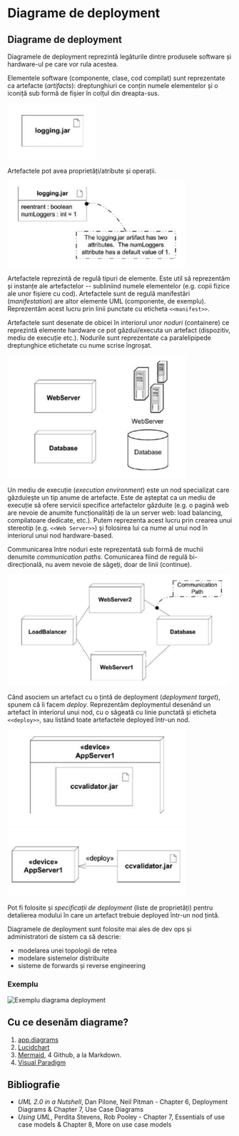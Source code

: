 # Diagrame de deployment

## Diagrame de deployment

Diagramele de deployment reprezintă legăturile dintre produsele software și hardware-ul pe care vor rula acestea. 

Elementele software (componente, clase, cod compilat) sunt reprezentate ca artefacte (*artifacts*): dreptunghiuri ce conțin numele elementelor și o iconiță sub formă de fișier în colțul din dreapta-sus. 

<img alt="artefact" src="images/a1.png" width="200px">

Artefactele pot avea proprietăți/atribute și operații.

<img alt="artefact" src="images/a2.png" width="400px">

Artefactele reprezintă de regulă tipuri de elemente. Este util să reprezentăm și instanțe ale artefactelor -- subliniind numele elementelor (e.g. copii fizice ale unor fișiere cu cod). Artefactele sunt de regulă manifestări (*manifestation*) are altor elemente UML (componente, de exemplu). Reprezentăm acest lucru prin linii punctate cu eticheta `<<manifest>>`.

Artefactele sunt desenate de obicei în interiorul unor *noduri* (containere) ce reprezintă elemente hardware ce pot găzdui/executa un artefact (dispozitiv, mediu de execuție etc.). Nodurile sunt reprezentate ca paralelipipede dreptunghice etichetate cu nume scrise îngroșat. 

<img alt="node" src="images/n1.png" width="400px">

Un mediu de execuție (*execution environment*) este un nod specializat care găzduiește un tip anume de artefacte. Este de așteptat ca un mediu de execuție să ofere servicii specifice artefactelor găzduite (e.g. o pagină web are nevoie de anumite funcționalități de la un server web: load balancing, compilatoare dedicate, etc.). Putem reprezenta acest lucru prin crearea unui stereotip (e.g. `<<Web Server>>`) și folosirea lui ca nume al unui nod în interiorul unui nod hardware-based.

Communicarea între noduri este reprezentată sub formă de muchii denumite *communication paths*. Comunicarea fiind de regulă bi-direcțională, nu avem nevoie de săgeți, doar de linii (continue). 

<img alt="communication path" src="images/cp.png" width="500px">

Când asociem un artefact cu o țintă de deployment (*deployment target*), spunem că îi facem *deploy*. Reprezentăm deploymentul desenând un artefact în interiorul unui nod, cu o săgeată cu linie punctată și eticheta `<<deploy>>`, sau listând toate artefactele deployed într-un nod.

<img alt="deploy" src="images/d1.png" width="400px">
<img alt="deploy" src="images/d2.png" width="400px">

Pot fi folosite și *specificații de deployment* (liste de proprietăți) pentru detalierea modului în care un artefact trebuie deployed într-un nod țintă.

Diagramele de deployment sunt folosite mai ales de dev ops și administratori de sistem ca să descrie:

- modelarea unei topologii de rețea 
- modelare sistemelor distribuite 
- sisteme de forwards și reverse engineering

### Exemplu

![Exemplu diagrama deployment](https://online.visual-paradigm.com/images/tutorials/deployment-diagram-tutorial/04-deployment-diagram-node-and-artifacts.png)

## Cu ce desenăm diagrame?

1. [app.diagrams](https://app.diagrams.net/)
2. [Lucidchart](https://www.lucidchart.com)
3. [Mermaid](http://mermaid.js.org/), 4 Github, a la Markdown.
4. [Visual Paradigm](https://online.visual-paradigm.com/diagrams/solutions/free-class-diagram-tool/)

## Bibliografie

 - *UML 2.0 in a Nutshell*, Dan Pilone, Neil Pitman - Chapter 6, Deployment Diagrams & Chapter 7, Use Case Diagrams
 - *Using UML*, Perdita Stevens, Rob Pooley - Chapter 7, Essentials of use case models & Chapter 8, More on use case models

